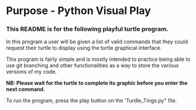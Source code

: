 # Purpose - Python Visual Play
 
### This README is for the following playful turtle program. 

In this program a user will be given a list of valid commands that they could 
request their turtle to display using the turtle graphical interface. 

This program is fairly simple and is mostly intended to practice being able to 
use git branching and other functionalities as a way to store the various versions of my code.

**NB: Please wait for the turtle to complete its graphic before you enter the next command.**

To run the program, press the play button on the 'Turdle_Tings.py" file.
